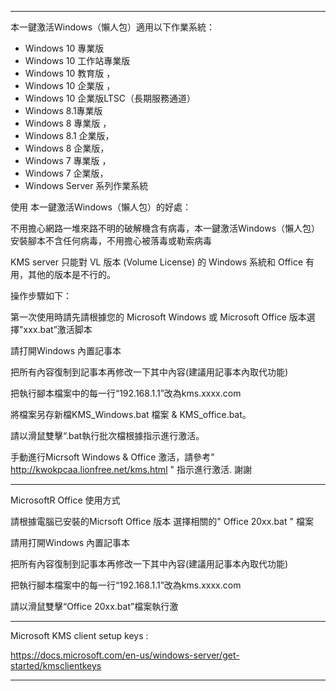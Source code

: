 --------------------------------------------------------------------------------------------------------------------------
本一鍵激活Windows（懶人包）適用以下作業系統：
* Windows 10 專業版
* Windows 10 工作站專業版 
* Windows 10 教育版 ，
* Windows 10 企業版 ，
* Windows 10 企業版LTSC（長期服務通道）
* Windows 8.1專業版 
* Windows 8 專業版 ，
* Windows 8.1 企業版，
* Windows 8 企業版，
* Windows 7 專業版 ， 
* Windows 7 企業版，
* Windows Server 系列作業系統


使用 本一鍵激活Windows（懶人包）的好處：

不用擔心網路一堆來路不明的破解機含有病毒，本一鍵激活Windows（懶人包）安裝腳本不含任何病毒，不用擔心被落毒或勒索病毒

KMS server 只能對 VL 版本 (Volume License) 的 Windows 系統和 Office 有用，其他的版本是不行的。


操作步驟如下：

第一次使用時請先請根據您的 Microsoft Windows 或 Microsoft Office 版本選擇"xxx.bat”激活脚本

請打開Windows 內置記事本

把所有內容復制到記事本再修改一下其中內容(建議用記事本內取代功能)

把執行腳本檔案中的每一行“192.168.1.1”改為kms.xxxx.com 

將檔案另存新檔KMS_Windows.bat 檔案 & KMS_office.bat。
 
請以滑鼠雙擊“.bat執行批次檔根據指示進行激活。

手動進行Micrsoft Windows & Office 激活，請參考" http://kwokpcaa.lionfree.net/kms.html " 指示進行激活. 謝謝

--------------------------------------------------------------------------------------------------------------------------
MicrosoftR Office 使用方式

請根據電腦已安裝的Micrsoft Office 版本 選擇相關的" Office 20xx.bat " 檔案

請用打開Windows 內置記事本

把所有內容復制到記事本再修改一下其中內容(建議用記事本內取代功能)

把執行腳本檔案中的每一行“192.168.1.1”改為kms.xxxx.com 

請以滑鼠雙擊“Office 20xx.bat”檔案執行激

-------------------------------------------------------------------------------------------------------------------------
Microsoft KMS client setup keys :

https://docs.microsoft.com/en-us/windows-server/get-started/kmsclientkeys


-------------------------------------------------------------------------------------------------------------------------
